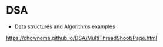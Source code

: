 # DSA
- Data structures and Algorithms examples

https://chownema.github.io/DSA/MultiThreadShoot/Page.html
